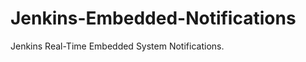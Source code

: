 Jenkins-Embedded-Notifications
==============================
Jenkins Real-Time Embedded System Notifications.

